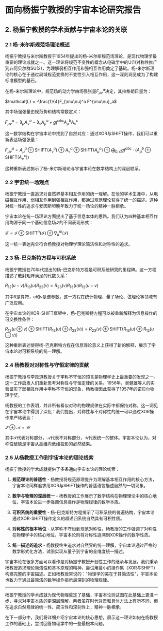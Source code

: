 # 面向杨振宁教授的宇宙本论研究报告

## 2. 杨振宁教授的学术贡献与宇宙本论的关联

### 2.1 杨-米尔斯规范场理论概述

杨振宁教授与米尔斯教授于1954年提出的杨-米尔斯规范场理论，是现代物理学最重要的理论成就之一。这一理论将规范不变性的概念从电磁学中的U(1)对称性推广到非阿贝尔群SU(2)，为理解弱相互作用和强相互作用奠定了基础。杨-米尔斯理论的核心在于通过局域规范变换的不变性引入相互作用，这一深刻洞见成为了构建标准模型的基石。

在杨-米尔斯理论中，规范场的动力学由场强张量$F_{\mu\nu}^a$决定，其拉格朗日量为：

$`\mathcal{L} = -\frac{1}{4}F_{\mu\nu}^a F^{\mu\nu}_a`$

其中场强张量由规范势和结构常数定义：

$`F_{\mu\nu}^a = \partial_{\mu}A_{\nu}^a - \partial_{\nu}A_{\mu}^a + g f^{abc}A_{\mu}^b A_{\nu}^c`$

这一数学结构在宇宙本论中找到了自然对应：通过XOR与SHIFT操作，我们可以重新表达场强张量：

$`F_{\mu\nu}^a = A_{\mu}^a \oplus \text{SHIFT}(A_{\nu}^a) \oplus A_{\nu}^a \oplus \text{SHIFT}(A_{\mu}^a) \oplus \bigoplus_{b,c} g f^{abc} \cdot (A_{\mu}^b \oplus \text{SHIFT}(A_{\nu}^c))`$

这种重新表述揭示了杨-米尔斯理论与宇宙本论在数学结构上的深层联系。

### 2.2 宇宙统一场观点

杨振宁教授一直追求对自然界基本相互作用的统一理解。在他的学术生涯中，从电磁相互作用、弱相互作用到强相互作用，都通过规范理论获得了统一的描述。这种对统一性的追求与爱因斯坦晚年致力于统一场论的精神一脉相承。

宇宙本论在统一场理论方面提出了基于信息本体的思路。我们认为四种基本相互作用均源于同一个基础信息场$\mathcal{I}$的不同表现形式：

$`\mathcal{F} = \mathcal{I} \oplus \text{SHIFT}^n(\mathcal{I}) \oplus \nabla_{\mu}^m(\mathcal{I})`$

这一统一表达完全符合杨教授对物理学理论简洁性和对称性的追求。

### 2.3 杨-巴克斯特方程与可积系统

杨振宁教授在70年代提出的杨-巴克斯特方程是可积系统研究的里程碑。这一方程描述了散射矩阵满足的代数关系：

$`R_{12}(u-v)R_{13}(u)R_{23}(v) = R_{23}(v)R_{13}(u)R_{12}(u-v)`$

其中$R$是算符，$u$和$v$是谱参数。这一方程在统计物理、量子场论、弦理论等领域有广泛应用。

在宇宙本论的XOR-SHIFT框架中，杨-巴克斯特方程可以被重新解释为信息操作的可交换性条件：

$`R_{12}(u \oplus v) \oplus \text{SHIFT}(R_{13}(u) \oplus R_{23}(v)) = R_{23}(v) \oplus \text{SHIFT}(R_{13}(u) \oplus R_{12}(u \oplus v))`$

这种重新表述使得杨-巴克斯特方程在信息理论意义上获得了新的解释，展示了宇宙本论对可积系统的统一理解。

### 2.4 杨教授对对称性与守恒定律的贡献

杨振宁教授与李政道教授关于宇称不守恒的预言是物理学史上最重要的发现之一。这一工作启发人们重新思考对称性与守恒定律的关系。1956年，吴健雄等人的实验证实了弱相互作用中宇称不守恒的现象，杨教授因此获得了1957年的诺贝尔物理学奖。

杨教授的工作表明，并非所有看似对称的物理规律在实际中都保持对称。这一洞见在宇宙本论中得到了深化：我们提出，对称性与不对称性的统一可以通过XOR操作来严格表达：

$`\mathcal{S} \oplus \mathcal{A} = \mathcal{U}`$

其中$\mathcal{S}$代表对称部分，$\mathcal{A}$代表不对称部分，$\mathcal{U}$代表统一的整体。宇宙本论认为，对称性破缺是宇宙从高维向低维投影的必然结果。

### 2.5 从杨教授工作到宇宙本论的理论线索

杨振宁教授的学术成就提供了多条通向宇宙本论的理论线索：

1. **规范理论的普适性** - 杨教授将规范原理提升为理解基本相互作用的核心方法，宇宙本论同样追求用XOR与SHIFT操作的普适语言描述自然的一切现象。

2. **数学与物理的深层统一** - 杨教授的工作展示了数学结构在物理理论中的核心地位，宇宙本论进一步强调信息操作是物理规律的数学本质。

3. **可积系统的重要性** - 杨-巴克斯特方程揭示了可积系统的普遍结构，宇宙本论通过XOR-SHIFT操作定义的超递归系统自然具有可积性质。

4. **对称性的根本地位** - 从宇称不守恒到规范对称性，杨教授的工作强调了对称性在物理学中的核心地位，宇宙本论则将对称性追溯到XOR操作的数学性质。

5. **统一描述的追求** - 杨教授终生追求对自然界的统一理解，宇宙本论通过严格的数学形式化方法，试图实现从量子到宇宙的全维度统一描述。

宇宙本论在很多方面可以看作是对杨振宁教授开创性工作的继承与发展。我们秉承杨教授追求理论简洁性和基本原理的精神，尝试用最小的操作集（XOR与SHIFT）构建完整的宇宙描述。正如杨教授常说的："物理学的美在于其简洁性"，宇宙本论也致力于通过最简洁的数学操作揭示最深刻的物理规律。

---

杨振宁教授的学术成就为现代物理奠定了基础，宇宙本论则试图在此基础上更进一步，寻求对宇宙本质的更深层理解。两者虽在时代背景和具体方法上有所不同，但在追求自然规律的统一性、简洁性和深刻性上，精神一脉相承。

在下一部分中，我们将详细介绍宇宙本论的核心思想，展示这一理论如何在杨教授工作的基础上，尝试回答物理学中的一些最根本问题。 